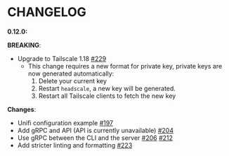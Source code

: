 # CHANGELOG

**0.12.0:**

**BREAKING**:
- Upgrade to Tailscale 1.18 [#229](https://github.com/juanfont/headscale/pull/229)
    - This change requires a new format for private key, private keys are now generated automatically:
      1. Delete your current key 
      2. Restart `headscale`, a new key will be generated.
      3. Restart all Tailscale clients to fetch the new key



**Changes**:
- Unifi configuration example [#197](https://github.com/juanfont/headscale/pull/197)
- Add gRPC and API (API is currently unavailable) [#204](https://github.com/juanfont/headscale/pull/204)
- Use gRPC between the CLI and the server [#206](https://github.com/juanfont/headscale/pull/206) [#212](https://github.com/juanfont/headscale/pull/212)
- Add stricter linting and formatting [#223](https://github.com/juanfont/headscale/pull/223)
